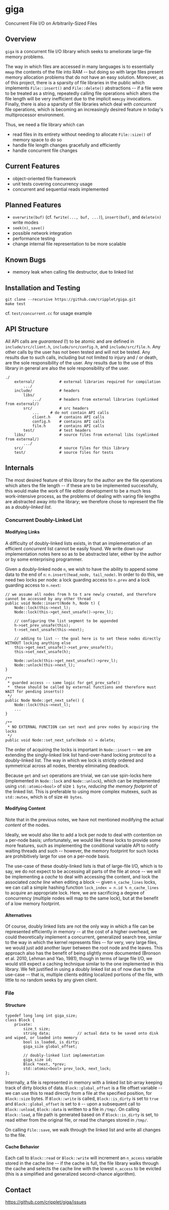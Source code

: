 giga
====

Concurrent File I/O on Arbitrarily-Sized Files

Overview
----

`giga` is a concurrent file I/O library which seeks to ameliorate large-file memory problems.

The way in which files are accessed in many languages is to essentially `mmap` the contents of the file into RAM -- but doing so with large files present memory 
allocation problems that do not have an easy solution. Moreover, as of this project, there is a sparsity of file libraries in the public which implements 
`File::insert()` and `File::delete()` abstractions -- if a file were to be treated as a string, repeatedly calling file operations which alters the file length will be 
very inefficient due to the implicit `memcpy` invocations. Finally, there is also a sparsity of file libraries which deal with _concurrent_ file operations, which is 
becoming an increasingly desired feature in today's multiprocessor environment.

Thus, we need a file library which can
* read files in its entirety without needing to allocate `File::size()` of memory space to do so
* handle file length changes gracefully and efficiently
* handle concurrent file changes

Current Features
----
* object-oriented file framework
* unit tests covering concurrency usage
* concurrent and sequential reads implemented

Planned Features
----
* `overwrite(buf)` (cf. `fwrite(..., buf, ...)`), `insert(buf)`, and `delete(n)` write modes
* `seek(n)`, `save()`
* possible network integration
* performance testing
* change internal file representation to be more scalable

Known Bugs
----
* memory leak when calling file destructor, due to linked list

Installation and Testing
----

```
git clone --recursive https://github.com/cripplet/giga.git
make test
```

cf. `test/concurrent.cc` for usage example

API Structure
----

All API calls are *guaranteed* (!) to be atomic and are defined in `include/src/client.h`, `include/src/config.h`, and `include/src/file.h`. Any other calls by the user 
has not been tested and will not be tested. Any results due to such calls, including but not limited to injury and / or death, are the sole responsibility of the user. 
Any results due to the use of this library in general are also the sole responsibility of the user.

```
./
	external/			# external libraries required for compilation
		.../
	include/			# headers
		libs/
			.../		# headers from external libraries (symlinked from external/)
		src/			# src headers
			...		# do not contain API calls
			client.h	# contains API calls
			config.h	# contains API calls
			file.h		# contains API calls
		test/			# test headers
	libs/				# source files from external libs (symlinked from external/)
		.../
	src/				# source files for this library
	test/				# source files for tests
```

Internals
----

The most desired feature of this library for the author are the file operations which alters the file length -- if these are to be implemented successfully, this would 
make the work of file editor development to be a much less work-intensive process, as the problems of dealing with varing file lengths are abstracted away into the 
library; we therefore chose to represent the file as a _doubly-linked list_.

### Concurrent Doubly-Linked List

#### Modifying Links

A difficulty of doubly-linked lists exists, in that an implementation of an efficient _concurrent_ list cannot be easily found. We write down our implementation notes 
here so as to be abstracted later, either by the author or by some enterprising programmer.

Given a doubly-linked node `n`, we wish to have the ability to append some data to the end of `n`: `n.insert(head_node, tail_node)`. In order to do this, we need two 
locks per node: a lock guarding access to `n.prev` and a lock guarding access to `n.next`:

```
// we assume all nodes from h to t are newly created, and therefore cannot be accessed by any other thread
public void Node::insert(Node h, Node t) {
	Node::lock(this->next_l);
	Node::lock(this->get_next_unsafe()->prev_l);

	// configuring the list segment to be appended
	h->set_prev_unsafe(this);
	t->set_next_unsafe(this->next);

	// adding to list -- the goal here is to set these nodes directly WITHOUT locking anything else
	this->get_next_unsafe()->set_prev_unsafe(t);
	this->set_next_unsafe(h);

	Node::unlock(this->get_next_unsafe()->prev_l);
	Node::unlock(this->next_l);
}

/**
 * guarded access -- same logic for get_prev_safe()
 *	these should be called by external functions and therefore must WAIT for pending inserts()
 */
public Node Node::get_next_safe() {
	Node::lock(this->next_l);
	...
}

/**
 * NO EXTERNAL FUNCTION can set next and prev nodes by acquiring the locks
 */
public void Node::set_next_safe(Node n) = delete;
```

The order of acquiring the locks is important in `Node::insert` -- we are extending the singly-linked link list hand-over-hand locking protocol to a doubly-linked list. 
The way in which we lock is strictly ordered and symmetrical across all nodes, thereby eliminating deadlock.

Because `get` and `set` operations are trivial, we can use spin-locks here (implemented in `Node::lock` and `Node::unlock`), which can be implemented using 
`std::atomic<bool>` of size `1 byte`, _reducing the memory footprint_ of the linked list. This is preferable to using more complex mutexes, such as `std::mutex`, which 
is of size `40 bytes`.

#### Modifying Content

Note that in the previous notes, we have not mentioned modifying the actual _content_ of the nodes.

Ideally, we would also like to add a lock per node to deal with contention on a per-node basis; unfortunately, we would like these locks to provide some more features, 
such as implementing the conditional variable API to notify waiting threads and such -- however, the memory footprint for such locks are prohibitively large for use on a 
per-node basis.

The use-case of these doubly-linked lists is that of large-file I/O, which is to say, we do not expect to be accessing all parts of the file at once -- we will be 
implementing a _cache_ to deal with accessing the content, and lock the associated _cache line_ when editing a block -- given `n_cache_lines` locks, we can call a simple 
hashing function `lock_index = n.id % n_cache_lines` to acquire an appropriate lock. Here, we are sacrificing a degree of concurrency (multiple nodes will map to the 
same lock), but at the benefit of a low memory footprint.

#### Alternatives

Of course, doubly linked lists are not the only way in which a file can be represented efficiently in memory -- at the cost of a higher overhead, we could theoretically 
implement a concurrent, generalized search tree, similar to the way in which the kernel represents files -- for very, very large files, we would just add another layer 
between the root node and the leaves. This approach also has the benefit of being slightly more documented (Bronson et al. 2010, Lehman and Yao, 1981), though in terms 
of large file I/O, we would still expect a caching technique similar to the one implemented in this library. We felt justified in using a doubly linked list as of now 
due to the use-case -- that is, multiple clients editing localized portions of the file, with little to no random seeks by any given client.

### File

#### Structure

```
typedef long long int giga_size;
class Block {
	private:
		size_t size;
		string data;			// actual data to be saved onto disk and wiped, or loaded into memory
		bool is_loaded, is_dirty;
		giga_size global_offset;

		// doubly-linked list implementation
		giga_size id;
		Block *next, *prev;
		std::atomic<bool> prev_lock, next_lock;
};
```

Internally, a file is represented in memory with a linked list bit-array keeping track of dirty blocks of data. `Block::global_offset` is a file offset variable -- we 
can use this to read directly from a file at the specified position, for `Block::size` bytes. If `Block::write` is called, `Block::is_dirty` is set to `true` and 
`Block::global_offset` is set to `0` -- upon a subsequent call to `Block::unload`, `Block::data` is written to a file in `/tmp/`. On calling `Block::load`, a file path 
is generated based on if `Block::is_dirty` is set, to read either from the original file, or read the changes stored in `/tmp/`.

On calling `File::save`, we walk through the linked list and write all changes to the file.

#### Cache Behavior

Each call to `Block::read` or `Block::write` will increment an `n_access` variable stored in the cache line -- if the cache is full, the file library walks through the 
cache and selects the cache line with the lowest `n_access` to be evicted (this is a simplified and generalized second-chance algorithm).

Contact
----

https://github.com/cripplet/giga/issues

